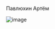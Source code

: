 Павлюхин Артём


![image](https://github.com/user-attachments/assets/a67e87e3-5ab4-4daa-bcb6-6e8aa95a66f4)
